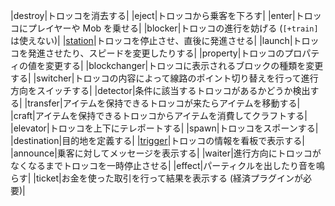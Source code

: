
|destroy|トロッコを消去する|
|eject|トロッコから乗客を下ろす|
|enter|トロッコにプレイヤーや Mob を乗せる|
|blocker|トロッコの進行を妨げる (`[+train]` は使えない)|
|[station](/plugins/traincarts/signs/station)|トロッコを停止させ、直後に発進させる|
|launch|トロッコを発進させたり、スピードを変更したりする|
|property|トロッコのプロパティの値を変更する|
|blockchanger|トロッコに表示されるブロックの種類を変更する|
|switcher|トロッコの内容によって線路のポイント切り替えを行って進行方向をスイッチする|
|detector|条件に該当するトロッコがあるかどうか検出する|
|transfer|アイテムを保持できるトロッコが来たらアイテムを移動する|
|craft|アイテムを保持できるトロッコからアイテムを消費してクラフトする|
|elevator|トロッコを上下にテレポートする|
|spawn|トロッコをスポーンする|
|destination|目的地を定義する|
|[trigger](/plugins/traincarts/signs/trigger)|トロッコの情報を看板で表示する|
|announce|乗客に対してメッセージを表示する|
|waiter|進行方向にトロッコがなくなるまでトロッコを一時停止させる|
|effect|パーティクルを出したり音を鳴らす|
|ticket|お金を使った取引を行って結果を表示する (経済プラグインが必要)|
